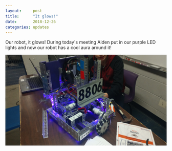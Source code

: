 ```yaml
---
layout: 	post
title: 		"It glows!"
date: 		2018-12-26
categories: updates
---
```


Our robot, it glows! During today's meeting Aiden put in our purple LED lights and now our robot has a cool aura around it!

![Bagudesu with some cool purple lights installed](/assets/cool-heckin-robot-being-cool.jpg)
